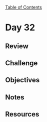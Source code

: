 
[Table of Contents](/README.md)

# Day 32

## Review

## Challenge

## Objectives

## Notes

## Resources
    
